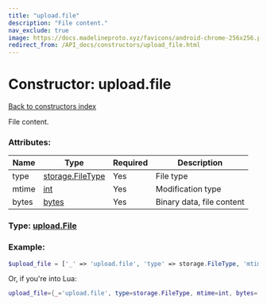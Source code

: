 ```yaml
---
title: "upload.file"
description: "File content."
nav_exclude: true
image: https://docs.madelineproto.xyz/favicons/android-chrome-256x256.png
redirect_from: /API_docs/constructors/upload_file.html
---
```

# Constructor: upload.file  
[Back to constructors index](index.md)



File content.

### Attributes:

| Name     |    Type       | Required | Description |
|----------|---------------|----------|-------------|
|type|[storage.FileType](../constructors/storage.FileType.md) | Yes|File type|
|mtime|[int](../types/int.md) | Yes|Modification type|
|bytes|[bytes](../types/bytes.md) | Yes|Binary data, file content|



### Type: [upload.File](../types/upload.File.md)


### Example:

```php
$upload_file = ['_' => 'upload.file', 'type' => storage.FileType, 'mtime' => int, 'bytes' => 'bytes'];
```  


Or, if you're into Lua:

```lua
upload_file={_='upload.file', type=storage.FileType, mtime=int, bytes='bytes'}

```



